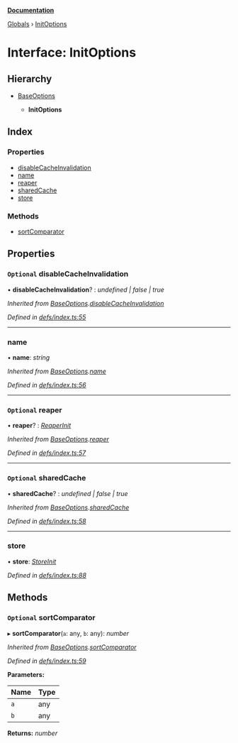 **[Documentation](../README.md)**

[Globals](../README.md) › [InitOptions](initoptions.md)

# Interface: InitOptions

## Hierarchy

* [BaseOptions](baseoptions.md)

  * **InitOptions**

## Index

### Properties

* [disableCacheInvalidation](initoptions.md#optional-disablecacheinvalidation)
* [name](initoptions.md#name)
* [reaper](initoptions.md#optional-reaper)
* [sharedCache](initoptions.md#optional-sharedcache)
* [store](initoptions.md#store)

### Methods

* [sortComparator](initoptions.md#optional-sortcomparator)

## Properties

### `Optional` disableCacheInvalidation

• **disableCacheInvalidation**? : *undefined | false | true*

*Inherited from [BaseOptions](baseoptions.md).[disableCacheInvalidation](baseoptions.md#optional-disablecacheinvalidation)*

*Defined in [defs/index.ts:55](https://github.com/badbatch/cachemap/blob/cb2a149/packages/core/src/defs/index.ts#L55)*

___

###  name

• **name**: *string*

*Inherited from [BaseOptions](baseoptions.md).[name](baseoptions.md#name)*

*Defined in [defs/index.ts:56](https://github.com/badbatch/cachemap/blob/cb2a149/packages/core/src/defs/index.ts#L56)*

___

### `Optional` reaper

• **reaper**? : *[ReaperInit](../README.md#reaperinit)*

*Inherited from [BaseOptions](baseoptions.md).[reaper](baseoptions.md#optional-reaper)*

*Defined in [defs/index.ts:57](https://github.com/badbatch/cachemap/blob/cb2a149/packages/core/src/defs/index.ts#L57)*

___

### `Optional` sharedCache

• **sharedCache**? : *undefined | false | true*

*Inherited from [BaseOptions](baseoptions.md).[sharedCache](baseoptions.md#optional-sharedcache)*

*Defined in [defs/index.ts:58](https://github.com/badbatch/cachemap/blob/cb2a149/packages/core/src/defs/index.ts#L58)*

___

###  store

• **store**: *[StoreInit](../README.md#storeinit)*

*Defined in [defs/index.ts:88](https://github.com/badbatch/cachemap/blob/cb2a149/packages/core/src/defs/index.ts#L88)*

## Methods

### `Optional` sortComparator

▸ **sortComparator**(`a`: any, `b`: any): *number*

*Inherited from [BaseOptions](baseoptions.md).[sortComparator](baseoptions.md#optional-sortcomparator)*

*Defined in [defs/index.ts:59](https://github.com/badbatch/cachemap/blob/cb2a149/packages/core/src/defs/index.ts#L59)*

**Parameters:**

Name | Type |
------ | ------ |
`a` | any |
`b` | any |

**Returns:** *number*